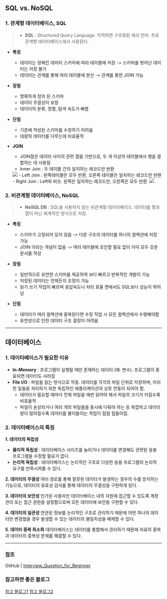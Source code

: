 ## SQL vs. NoSQL
### 1. 관계형 데이터베이스, SQL
> - **SQL** : Structured Query Language. 직역하면 구조화된 쿼리 언어.
주로 관계형 데이터베이스에서 사용된다.

- **특징**
  - 데이터는 정해진 데이터 스키마에 따라 테이블에 저장
  -> 스키마를 벗어난 데이터는 저장 불가
  - 데이터는 관계를 통해 여러 테이블에 분산
  -> 관계를 통한 JOIN 가능
  
- **장점**
  - 명확하게 정의 된 스키마
  - 데이터 무결성이 보장
  - 데이터의 분류, 정렬, 탐색 속도가 빠름

- **단점**
  - 기존에 작성된 스키마를 수정하기 어려움
  - 대량의 데이터를 다루는데 비효율적
  
- **JOIN**
  - JOIN절은 데이터 사이의 관련 열을 기반으로, 두 개 이상의 테이블에서 행을 결합하는 데 사용됨
  - Inner Join : 두 테이블 간의 일치하는 레코드만 반환
  <image src='https://www.w3schools.com/MySQL/img_innerjoin.gif' />
  - Left Join : 왼쪽테이블은 모두 반환, 오른쪽 테이블은 일치하는 레코드만 반환
  - Right Join : Left와 비슷. 왼쪽은 일치하는 레코드만, 오른쪽은 모두 반환.  
  <image src='https://www.w3schools.com/MySQL/img_leftjoin.gif' />


### 2. 비관계형 데이터베이스, NoSQL
> - **NoSQL DB** : SQL을 사용하지 않는 비관계형 데이터베이스. 데이터를 행과 열이 아닌 체계적인 방식으로 저장.

- **특징**
  - 스키마가 고정되어 있지 않음
  -> 다른 구조의 데이터를 하나의 컬렉션에 저장 가능
  - JOIN 이라는 개념이 없음
  -> 여러 테이블에 조인할 필요 없이 이미 모두 갖춘 문서를 작성
  
- **장점**
  - 일반적으로 유연한 스키마를 제공하여 보다 빠르고 반복적인 개발이 가능
  - 저장된 데이터는 언제든지 조정이 가능
  - 읽기 쓰기 작업이 빠르며 응답속도나 처리 효율 면에서도 SQL보다 성능이 뛰어남

- **단점**
  - 데이터가 여러 컬렉션에 중복된다면 수정 작업 시 모든 컬렉션에서 수행해야함
  - 유연성으로 인한 데이터 구조 결정이 어려움


---
## 데이터베이스
### 1. 데이터베이스가 필요한 이유

- **In-Memory**
	: 프로그램이 실행될 때만 존재하는 데이터 (예. 변수). 프로그램이 종료되면 데이터도 사라짐
- **File I/O**
	: 파일을 읽는 방식으로 작동. 데이터를 각각의 파일 단위로 저장하며, 이러한 일들을 처리하기 위한 독립적인 애플리케이션과 상호 연동이 되어야 함.
  - 데이터가 필요할 때마다 전체 파일을 매번 읽어야 해서 파일의 크기가 커질수록 비효율적
  - 파일이 손상되거나 여러 개의 파일들을 동시에 다뤄야 하는 등 복잡하고 데이터량이 많아질수록 데이터를 불러들이는 작업이 점점 힘들어짐.

### 2. 데이터베이스의 특징
**1. 데이터의 독립성**
- **물리적 독립성** : 데이터베이스 사이즈를 늘리거나 데이터를 변경해도 관련된 응용 프로그램을 수정할 필요가 없다.
- **논리적 독립성** : 데이터베이스는 논리적인 구조로 다양한 응용 프로그램의 논리적 요구를 만족시켜줄 수 있다.

**2. 데이터의 무결성**
여러 경로를 통해 잘못된 데이터가 발생하는 경우의 수를 방지하는 기능으로,
데이터의 유효성 검사를 통해 데이터의 무결성을 구현하게 된다.

**3. 데이터의 보안성**
인가된 사용자만 데이터베이스 내의 자원에 접근할 수 있도록
계정 관리 또는 접근 권한을 설정함으로써 모든 데이터에 보안을 구현할 수 있다.

**4. 데이터의 일관성**
연관된 정보를 논리적인 구조로 관리하기 때문에 어떤 하나의 데이터만 변경했을 경우 발생할 수 있는 데이터의 불일치성을 배제할 수 있다.

**5. 데이터 중복 최소화**
데이터베이스는 데이터를 통합해서 관리하기 때문에 자료의 중복과 데이터의 중복성 문제를 해결할 수 있다.


---
### 참조
GitHub | [Interview_Question_for_Beginner](https://github.com/JaeYeopHan/Interview_Question_for_Beginner/tree/master/Database)

### 참고하면 좋은 블로그
[참고 블로그1](https://anndora628911.tistory.com/entry/%EB%8D%B0%EC%9D%B4%ED%84%B0-%EB%B2%A0%EC%9D%B4%EC%8A%A4%EC%9D%98-%ED%95%84%EC%9A%94%EC%84%B1)
[참고 블로그2](https://black7375.tistory.com/19)

